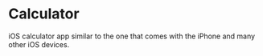 # Calculator
iOS calculator app similar to the one that comes with the iPhone and many other iOS devices.
